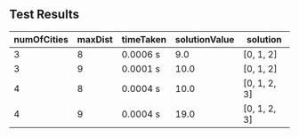 ## Test Results

numOfCities |maxDist |timeTaken |solutionValue |solution |
---|---|---|---|---|
3 |8 |0.0006 s |9.0 |[0, 1, 2] |
3 |9 |0.0001 s |10.0 |[0, 1, 2] |
4 |8 |0.0004 s |10.0 |[0, 1, 2, 3] |
4 |9 |0.0004 s |19.0 |[0, 1, 2, 3] |
